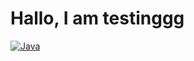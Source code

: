 <h1 allign="center">Hallo, I am testinggg</h1>

[![Java](https://img.shields.io/badge/java-black?style=for-the-badge&logo=openjdk)](https://github.com/itschesterlk)
